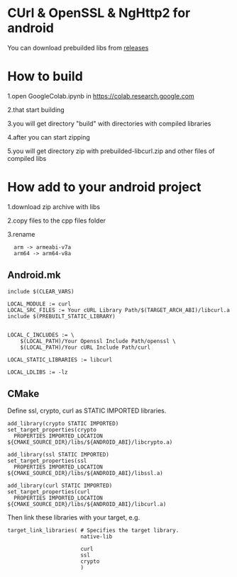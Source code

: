 # CUrl & OpenSSL & NgHttp2 for android
You can download prebuilded libs from [releases](https://github.com/BonePolk/libcurl-android/releases/tag/pre_cho)

# How to build
1.open GoogleColab.ipynb in https://colab.research.google.com

2.that start building

3.you will get directory "build" with directories with compiled libraries

4.after you can start zipping

5.you will get directory zip with prebuilded-libcurl.zip and other files of compiled libs

# How add to your android project
1.download zip archive with libs

2.copy files to the cpp files folder

3.rename 

```
  arm -> armeabi-v7a
  arm64 -> arm64-v8a
```

## Android.mk

```
include $(CLEAR_VARS)

LOCAL_MODULE := curl
LOCAL_SRC_FILES := Your cURL Library Path/$(TARGET_ARCH_ABI)/libcurl.a
include $(PREBUILT_STATIC_LIBRARY)


LOCAL_C_INCLUDES := \
	$(LOCAL_PATH)/Your Openssl Include Path/openssl \
	$(LOCAL_PATH)/Your cURL Include Path/curl

LOCAL_STATIC_LIBRARIES := libcurl

LOCAL_LDLIBS := -lz
```

## CMake
Define ssl, crypto, curl as STATIC IMPORTED libraries.

```
add_library(crypto STATIC IMPORTED)
set_target_properties(crypto
  PROPERTIES IMPORTED_LOCATION ${CMAKE_SOURCE_DIR}/libs/${ANDROID_ABI}/libcrypto.a)

add_library(ssl STATIC IMPORTED)
set_target_properties(ssl
  PROPERTIES IMPORTED_LOCATION ${CMAKE_SOURCE_DIR}/libs/${ANDROID_ABI}/libssl.a)

add_library(curl STATIC IMPORTED)
set_target_properties(curl
  PROPERTIES IMPORTED_LOCATION ${CMAKE_SOURCE_DIR}/libs/${ANDROID_ABI}/libcurl.a)
```

Then link these libraries with your target, e.g.

```
target_link_libraries( # Specifies the target library.
                       native-lib

                       curl
                       ssl
                       crypto
                       )
